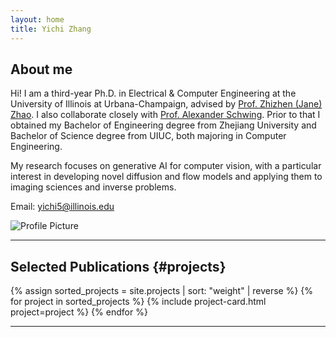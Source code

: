```yaml
---
layout: home
title: Yichi Zhang
---
```


## About me
<div class="about-section">
    <div class="about-text">
        <p>
            Hi! I am a third-year Ph.D. in Electrical & Computer Engineering at the University of Illinois at Urbana-Champaign, advised by <a href="https://zhizhenz.ece.illinois.edu/">Prof. Zhizhen (Jane) Zhao</a>. I also collaborate closely with <a href="https://www.alexander-schwing.de/">Prof. Alexander Schwing</a>. Prior to that I obtained my Bachelor of Engineering degree from Zhejiang University and Bachelor of Science degree from UIUC, both majoring in Computer Engineering. 
        </p>
        <p>
            My research focuses on generative AI for computer vision, with a particular interest in developing novel diffusion and flow models and applying them to imaging sciences and inverse problems. 
        </p>
        <p>
            Email: <a href="javascript:void(0);">yichi5@illinois.edu</a>
        </p>
    </div>
    <div class="about-image">
        <img src="{{ '/assets/images/portfolio.jpg' | relative_url }}" alt="Profile Picture">
    </div>
</div>
<!-- <div class="social-icons">
    <a href="https://scholar.google.com/citations?user=yourID" target="_blank">
        <img src="/assets/icons/google_scholar.svg" alt="Google Scholar">
    </a>
    <a href="https://github.com/riccizz" target="_blank">
        <img src="/assets/icons/github.svg" alt="GitHub">
    </a>
    <a href="https://www.linkedin.com/in/yichi-zhang-b5989821b/" target="_blank">
        <img src="/assets/icons/linkedin.svg" alt="LinkedIn">
    </a>
    <a href="https://x.com/riccizz0045" target="_blank">
        <img src="/assets/icons/twitter.svg" alt="Twitter">
    </a>
</div> -->

---

## Selected Publications {#projects}
<div class="projects">
    {% assign sorted_projects = site.projects | sort: "weight" | reverse %}
    {% for project in sorted_projects %}
        {% include project-card.html project=project %}
    {% endfor %}
</div>

---

